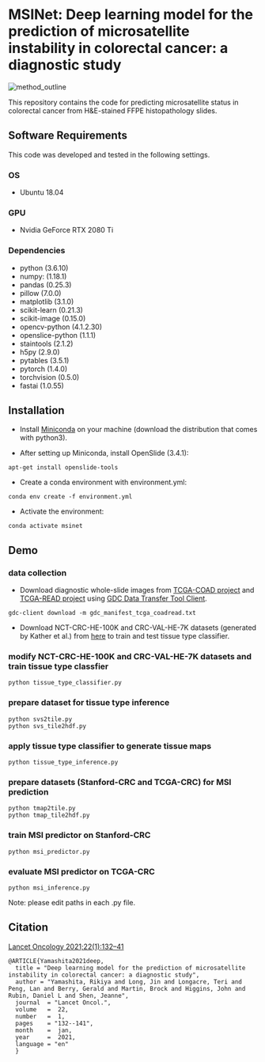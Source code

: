 # MSINet: Deep learning model for the prediction of microsatellite instability in colorectal cancer: a diagnostic study  
  
![method_outline](method_outline.png)  

This repository contains the code for predicting microsatellite status in colorectal cancer from H&E-stained FFPE histopathology slides.  

## Software Requirements  
This code was developed and tested in the following settings.  
### OS  
- Ubuntu 18.04  
### GPU  
- Nvidia GeForce RTX 2080 Ti  
### Dependencies  
- python (3.6.10)  
- numpy: (1.18.1)  
- pandas (0.25.3)  
- pillow (7.0.0)  
- matplotlib (3.1.0)
- scikit-learn (0.21.3)  
- scikit-image (0.15.0)  
- opencv-python (4.1.2.30)  
- openslice-python (1.1.1)  
- staintools (2.1.2)  
- h5py (2.9.0)  
- pytables (3.5.1)  
- pytorch (1.4.0)  
- torchvision (0.5.0)  
- fastai (1.0.55)  
  
## Installation  
  
- Install [Miniconda](https://docs.conda.io/en/latest/miniconda.html#linux-installers) on your machine (download the distribution that comes with python3).  
  
- After setting up Miniconda, install OpenSlide (3.4.1):  
```
apt-get install openslide-tools
```
- Create a conda environment with environment.yml:
```
conda env create -f environment.yml
```  
- Activate the environment:
```
conda activate msinet
```
  
## Demo  
### data collection  
- Download diagnostic whole-slide images from [TCGA-COAD project](https://portal.gdc.cancer.gov/projects/TCGA-COAD) and [TCGA-READ project](https://portal.gdc.cancer.gov/projects/TCGA-READ) using [GDC Data Transfer Tool Client](https://gdc.cancer.gov/access-data/gdc-data-transfer-tool).  
```
gdc-client download -m gdc_manifest_tcga_coadread.txt
```
  
- Download NCT-CRC-HE-100K and CRC-VAL-HE-7K datasets (generated by Kather et al.) from [here](https://zenodo.org/record/1214456#.XcNpCpNKjyw) to train and test tissue type classifier.  
  
### modify NCT-CRC-HE-100K and CRC-VAL-HE-7K datasets and train tissue type classfier  
```
python tissue_type_classifier.py
```


### prepare dataset for tissue type inference  
```
python svs2tile.py  
python svs_tile2hdf.py  
```
  
### apply tissue type classifier to generate tissue maps  
```
python tissue_type_inference.py  
```

### prepare datasets (Stanford-CRC and TCGA-CRC) for MSI prediction  
```
python tmap2tile.py  
python tmap_tile2hdf.py  
```
    
### train MSI predictor on Stanford-CRC  
```
python msi_predictor.py  
```

### evaluate MSI predictor on TCGA-CRC  
```
python msi_inference.py
```

Note: please edit paths in each .py file.  
  
## Citation  
  
[Lancet Oncology 2021;22(1):132–41](https://www.thelancet.com/journals/lanonc/article/PIIS1470-2045(20)30535-0)  
  
```
@ARTICLE{Yamashita2021deep,
  title = "Deep learning model for the prediction of microsatellite instability in colorectal cancer: a diagnostic study",
  author = "Yamashita, Rikiya and Long, Jin and Longacre, Teri and Peng, Lan and Berry, Gerald and Martin, Brock and Higgins, John and Rubin, Daniel L and Shen, Jeanne",
  journal  = "Lancet Oncol.",
  volume   =  22,
  number   =  1,
  pages    = "132--141",
  month    =  jan,
  year     =  2021,
  language = "en"
  }
```